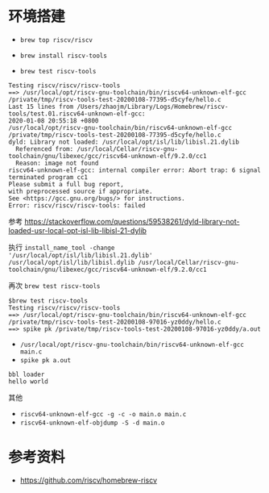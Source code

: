 # 环境搭建




- `brew top riscv/riscv`
- `brew install riscv-tools`

- `brew test riscv-tools`

```
Testing riscv/riscv/riscv-tools
==> /usr/local/opt/riscv-gnu-toolchain/bin/riscv64-unknown-elf-gcc /private/tmp/riscv-tools-test-20200108-77395-d5cyfe/hello.c
Last 15 lines from /Users/zhaojm/Library/Logs/Homebrew/riscv-tools/test.01.riscv64-unknown-elf-gcc:
2020-01-08 20:55:18 +0800
/usr/local/opt/riscv-gnu-toolchain/bin/riscv64-unknown-elf-gcc
/private/tmp/riscv-tools-test-20200108-77395-d5cyfe/hello.c
dyld: Library not loaded: /usr/local/opt/isl/lib/libisl.21.dylib
  Referenced from: /usr/local/Cellar/riscv-gnu-toolchain/gnu/libexec/gcc/riscv64-unknown-elf/9.2.0/cc1
  Reason: image not found
riscv64-unknown-elf-gcc: internal compiler error: Abort trap: 6 signal terminated program cc1
Please submit a full bug report,
with preprocessed source if appropriate.
See <https://gcc.gnu.org/bugs/> for instructions.
Error: riscv/riscv/riscv-tools: failed
```


参考 https://stackoverflow.com/questions/59538261/dyld-library-not-loaded-usr-local-opt-isl-lib-libisl-21-dylib

执行
`install_name_tool -change '/usr/local/opt/isl/lib/libisl.21.dylib' /usr/local/opt/isl/lib/libisl.dylib /usr/local/Cellar/riscv-gnu-toolchain/gnu/libexec/gcc/riscv64-unknown-elf/9.2.0/cc1`



再次 
`brew test riscv-tools`

```
$brew test riscv-tools
Testing riscv/riscv/riscv-tools
==> /usr/local/opt/riscv-gnu-toolchain/bin/riscv64-unknown-elf-gcc /private/tmp/riscv-tools-test-20200108-97016-yz0ddy/hello.c
==> spike pk /private/tmp/riscv-tools-test-20200108-97016-yz0ddy/a.out     
```



- `/usr/local/opt/riscv-gnu-toolchain/bin/riscv64-unknown-elf-gcc main.c`
- `spike pk a.out`
```
bbl loader
hello world
```


其他
- `riscv64-unknown-elf-gcc -g -c -o main.o main.c`
- `riscv64-unknown-elf-objdump -S -d main.o`




# 参考资料
- https://github.com/riscv/homebrew-riscv